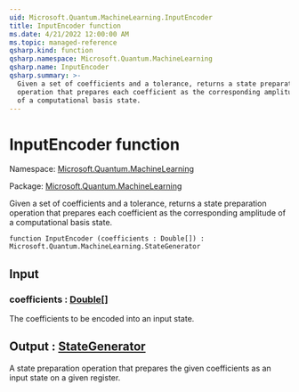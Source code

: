 ```yaml
---
uid: Microsoft.Quantum.MachineLearning.InputEncoder
title: InputEncoder function
ms.date: 4/21/2022 12:00:00 AM
ms.topic: managed-reference
qsharp.kind: function
qsharp.namespace: Microsoft.Quantum.MachineLearning
qsharp.name: InputEncoder
qsharp.summary: >-
  Given a set of coefficients and a tolerance, returns a state preparation
  operation that prepares each coefficient as the corresponding amplitude
  of a computational basis state.
---
```


# InputEncoder function

Namespace: [Microsoft.Quantum.MachineLearning](xref:Microsoft.Quantum.MachineLearning)

Package: [Microsoft.Quantum.MachineLearning](https://nuget.org/packages/Microsoft.Quantum.MachineLearning)


Given a set of coefficients and a tolerance, returns a state preparationoperation that prepares each coefficient as the corresponding amplitudeof a computational basis state.

```qsharp
function InputEncoder (coefficients : Double[]) : Microsoft.Quantum.MachineLearning.StateGenerator
```


## Input

### coefficients : [Double](xref:microsoft.quantum.qsharp.valueliterals#double-literals)[]

The coefficients to be encoded into an input state.



## Output : [StateGenerator](xref:Microsoft.Quantum.MachineLearning.StateGenerator)

A state preparation operation that prepares the given coefficientsas an input state on a given register.